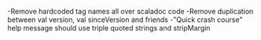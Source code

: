 -Remove hardcoded tag names all over scaladoc code
-Remove duplication between val version, val sinceVersion and friends
-"Quick crash course" help message should use triple quoted strings and stripMargin

